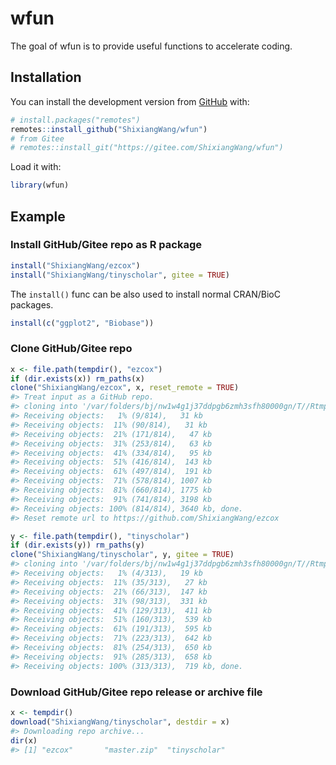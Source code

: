 
<!-- README.md is generated from README.Rmd. Please edit that file -->

# wfun

<!-- badges: start -->
<!-- badges: end -->

The goal of wfun is to provide useful functions to accelerate coding.

## Installation

You can install the development version from
[GitHub](https://github.com/) with:

``` r
# install.packages("remotes")
remotes::install_github("ShixiangWang/wfun")
# from Gitee
# remotes::install_git("https://gitee.com/ShixiangWang/wfun")
```

Load it with:

``` r
library(wfun)
```

## Example

### Install GitHub/Gitee repo as R package

``` r
install("ShixiangWang/ezcox")
install("ShixiangWang/tinyscholar", gitee = TRUE)
```

The `install()` func can be also used to install normal CRAN/BioC
packages.

``` r
install(c("ggplot2", "Biobase"))
```

### Clone GitHub/Gitee repo

``` r
x <- file.path(tempdir(), "ezcox")
if (dir.exists(x)) rm_paths(x)
clone("ShixiangWang/ezcox", x, reset_remote = TRUE)
#> Treat input as a GitHub repo.
#> cloning into '/var/folders/bj/nw1w4g1j37ddpgb6zmh3sfh80000gn/T//Rtmp0sCShM/ezcox'...
#> Receiving objects:   1% (9/814),   31 kb
#> Receiving objects:  11% (90/814),   31 kb
#> Receiving objects:  21% (171/814),   47 kb
#> Receiving objects:  31% (253/814),   63 kb
#> Receiving objects:  41% (334/814),   95 kb
#> Receiving objects:  51% (416/814),  143 kb
#> Receiving objects:  61% (497/814),  191 kb
#> Receiving objects:  71% (578/814), 1007 kb
#> Receiving objects:  81% (660/814), 1775 kb
#> Receiving objects:  91% (741/814), 3198 kb
#> Receiving objects: 100% (814/814), 3640 kb, done.
#> Reset remote url to https://github.com/ShixiangWang/ezcox

y <- file.path(tempdir(), "tinyscholar")
if (dir.exists(y)) rm_paths(y)
clone("ShixiangWang/tinyscholar", y, gitee = TRUE)
#> cloning into '/var/folders/bj/nw1w4g1j37ddpgb6zmh3sfh80000gn/T//Rtmp0sCShM/tinyscholar'...
#> Receiving objects:   1% (4/313),   19 kb
#> Receiving objects:  11% (35/313),   27 kb
#> Receiving objects:  21% (66/313),  147 kb
#> Receiving objects:  31% (98/313),  331 kb
#> Receiving objects:  41% (129/313),  411 kb
#> Receiving objects:  51% (160/313),  539 kb
#> Receiving objects:  61% (191/313),  595 kb
#> Receiving objects:  71% (223/313),  642 kb
#> Receiving objects:  81% (254/313),  650 kb
#> Receiving objects:  91% (285/313),  658 kb
#> Receiving objects: 100% (313/313),  719 kb, done.
```

### Download GitHub/Gitee repo release or archive file

``` r
x <- tempdir()
download("ShixiangWang/tinyscholar", destdir = x)
#> Downloading repo archive...
dir(x)
#> [1] "ezcox"       "master.zip"  "tinyscholar"
```
